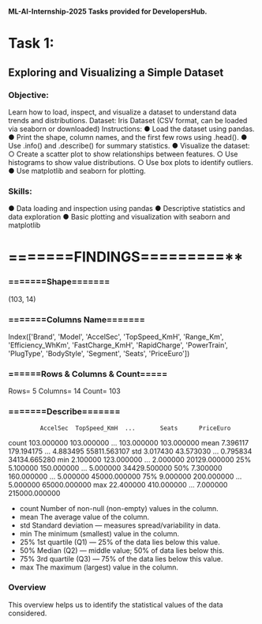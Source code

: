  **ML-AI-Internship-2025
Tasks provided for DevelopersHub.**
# **Task 1:**
## **Exploring and Visualizing a Simple Dataset**
### **Objective:**
Learn how to load, inspect, and visualize a dataset to understand data trends and distributions.
Dataset:
Iris Dataset (CSV format, can be loaded via seaborn or downloaded) Instructions:
● Load the dataset using pandas.
● Print the shape, column names, and the first few rows using .head().
● Use .info() and .describe() for summary statistics.
● Visualize the dataset:
○ Create a scatter plot to show relationships between features.
○ Use histograms to show value distributions.
○ Use box plots to identify outliers.
● Use matplotlib and seaborn for plotting.
### **Skills:**
● Data loading and inspection using pandas
● Descriptive statistics and data exploration
● Basic plotting and visualization with seaborn and matplotlib
# **=======FINDINGS=========****

### **=======Shape=======**
(103, 14)

### =======Columns Name=======

Index(['Brand', 'Model', 'AccelSec', 'TopSpeed_KmH', 'Range_Km',
       'Efficiency_WhKm', 'FastCharge_KmH', 'RapidCharge', 'PowerTrain',
       'PlugType', 'BodyStyle', 'Segment', 'Seats', 'PriceEuro'])
### ======Rows & Columns & Count=====
Rows= 5
Columns= 14
Count= 103


### =======Describe=======
	         AccelSec  TopSpeed_KmH  ...       Seats      PriceEuro
count  103.000000    103.000000  ...  103.000000     103.000000
mean     7.396117    179.194175  ...    4.883495   55811.563107
std      3.017430     43.573030  ...    0.795834   34134.665280
min      2.100000    123.000000  ...    2.000000   20129.000000
25%      5.100000    150.000000  ...    5.000000   34429.500000
50%      7.300000    160.000000  ...    5.000000   45000.000000
75%      9.000000    200.000000  ...    5.000000   65000.000000
max     22.400000    410.000000  ...    7.000000  215000.000000
	
* count	Number of non-null (non-empty) values in the column.	
* mean	The average value of the column.	
* std	Standard deviation — measures spread/variability in data.	
* min	The minimum (smallest) value in the column.	
* 25%	1st quartile (Q1) — 25% of the data lies below this value.	
* 50%	Median (Q2) — middle value; 50% of data lies below this.	
* 75%	3rd quartile (Q3) — 75% of the data lies below this value.	
* max	The maximum (largest) value in the column.

### Overview
This overview helps us to identify the statistical values of the data considered.